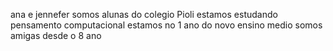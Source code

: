 ana e jennefer
somos alunas do colegio Pioli
estamos estudando pensamento computacional
estamos no 1 ano do novo ensino medio
somos amigas desde  o 8 ano 
